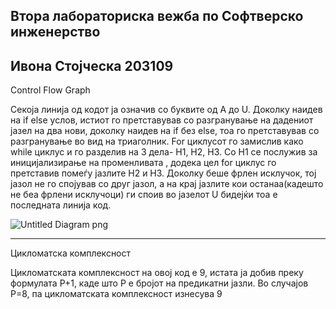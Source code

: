 Втора лабораториска вежба по Софтверско инженерство
------------------------------------------------------
Ивона Стојческа 203109
---------------------------------------------------------

Control Flow Graph

Секоја линија од кодот ја означив со буквите од А до U. Доколку наидев на if else услов, истиот го претставував со разгранување на дадениот јазел на два нови,
доколку наидев на if без else, тоа го претставував со разгранување во вид на триаголник. For циклусот го замислив како while циклус и го разделив на 3 дела- H1, H2, H3.
Со H1 се послужив за иницијализирање на променливата , додека цел for циклус го претставив помеѓу јазлите H2 и H3. Доколку беше фрлен исклучок, тој јазол не го спојував со друг јазол, а на крај јазлите кои останаа(кадешто не беа фрлени исклучоци) ги споив во јазелот U бидејќи тоа е последната линија код.

![Untitled Diagram png](https://user-images.githubusercontent.com/101434451/171952266-686d25c6-5d9d-458d-acde-889ad17416ed.png)

---------------------------------------------------------------------------
Цикломатска комплексност

Цикломатската комплексност на овој код е 9, истата ја добив преку формулата P+1, каде што P е бројот на предикатни јазли. Во случајoв P=8, па цикломатската комплексност изнесува 9






